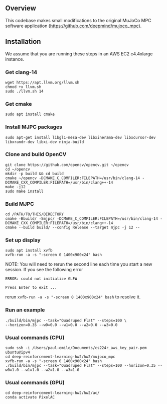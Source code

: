 ## Overview
This codebase makes small modifications to the original MuJoCo MPC software application (https://github.com/deepmind/mujoco_mpc).

## Installation
We assume that you are running these steps in an AWS EC2 c4.4xlarge instance.

### Get clang-14
```
wget https://apt.llvm.org/llvm.sh
chmod +x llvm.sh
sudo ./llvm.sh 14
```

### Get cmake
```
sudo apt install cmake
```

### Install MJPC packages
```
sudo apt-get install libgl1-mesa-dev libxinerama-dev libxcursor-dev libxrandr-dev libxi-dev ninja-build
```

### Clone and build OpenCV
```
git clone https://github.com/opencv/opencv.git ~/opencv
cd ~/opencv
mkdir -p build && cd build
cmake ~/opencv -DCMAKE_C_COMPILER:FILEPATH=/usr/bin/clang-14 -DCMAKE_CXX_COMPILER:FILEPATH=/usr/bin/clang++-14
make -j12
sudo make install
```

### Build MJPC
```
cd /PATH/TO/THIS/DIRECTORY
cmake -Bbuild/ -Smjpc/ -DCMAKE_C_COMPILER:FILEPATH=/usr/bin/clang-14 -DCMAKE_CXX_COMPILER:FILEPATH=/usr/bin/clang++-14
cmake --build build/ --config Release --target mjpc -j 12 --
```

### Set up display
```
sudo apt install xvfb
xvfb-run -a -s "-screen 0 1400x900x24" bash
```

NOTE: You will need to rerun the second line each time you start a new session. If you see the following error
```
ERROR: could not initialize GLFW

Press Enter to exit ...
```
rerun `xvfb-run -a -s "-screen 0 1400x900x24" bash` to resolve it.

### Run an example
```
./build/bin/mjpc --task="Quadruped Flat" --steps=100 \
--horizon=0.35 --w0=0.0 --w1=0.0 --w2=0.0 --w3=0.0
```

### Usual commands (CPU)
```
sudo ssh -i /Users/paul-emile/Documents/cs224r_aws_key_pair.pem ubuntu@ipv4
cd deep-reinforcement-learning-hw2/hw2/mujoco_mpc
xvfb-run -a -s "-screen 0 1400x900x24" bash
./build/bin/mjpc --task="Quadruped Flat" --steps=100 --horizon=0.35 --w0=1.0 --w1=1.0 --w2=1.0 --w3=1.0
```

### Usual commands (GPU)
```
cd deep-reinforcement-learning-hw2/hw2/ac/
conda activate PixelAC